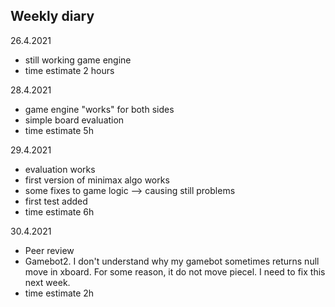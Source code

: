 ## Weekly diary

26.4.2021
* still working game engine
* time estimate 2 hours

28.4.2021
* game engine "works" for both sides
* simple board evaluation
* time estimate 5h

29.4.2021
* evaluation works
* first version of minimax algo works
* some fixes to game logic --> causing still problems
* first test added
* time estimate 6h

30.4.2021
* Peer review
* Gamebot2. I don't understand why my gamebot sometimes returns null move in xboard. For some reason, it do not move piecel. I need to fix this next week.
* time estimate 2h
